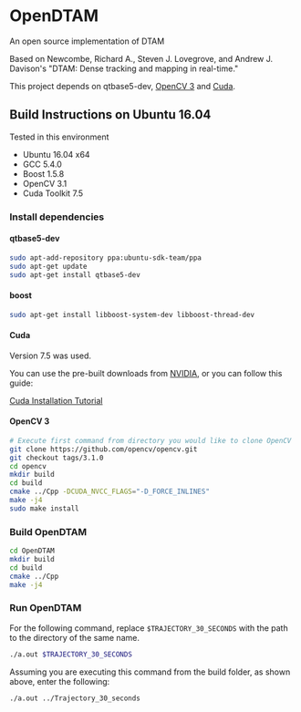 OpenDTAM
========

An open source implementation of DTAM

Based on Newcombe, Richard A., Steven J. Lovegrove, and Andrew J. Davison's "DTAM: Dense tracking and mapping in real-time."

This project depends on qtbase5-dev, [OpenCV 3](https://github.com/Itseez/opencv "OpenCV") and [Cuda](https://developer.nvidia.com/cuda-downloads "Cuda").

## Build Instructions on Ubuntu 16.04

Tested in this environment

* Ubuntu 16.04 x64
* GCC 5.4.0
* Boost 1.5.8
* OpenCV 3.1
* Cuda Toolkit 7.5

### Install dependencies

#### qtbase5-dev

```bash
sudo apt-add-repository ppa:ubuntu-sdk-team/ppa
sudo apt-get update
sudo apt-get install qtbase5-dev
```

#### boost

```bash
sudo apt-get install libboost-system-dev libboost-thread-dev
```

#### Cuda

Version 7.5 was used. 

You can use the pre-built downloads from [NVIDIA](https://developer.nvidia.com/cuda-downloads "Cuda"), or you can follow this guide:

[Cuda Installation Tutorial](https://www.pugetsystems.com/labs/hpc/NVIDIA-CUDA-with-Ubuntu-16-04-beta-on-a-laptop-if-you-just-cannot-wait-775/ "Cuda Installation Tutorial")

#### OpenCV 3

```bash
# Execute first command from directory you would like to clone OpenCV
git clone https://github.com/opencv/opencv.git
git checkout tags/3.1.0
cd opencv
mkdir build
cd build
cmake ../Cpp -DCUDA_NVCC_FLAGS="-D_FORCE_INLINES"
make -j4
sudo make install
```

### Build OpenDTAM
```bash
cd OpenDTAM
mkdir build
cd build
cmake ../Cpp
make -j4
````

### Run OpenDTAM
For the following command, replace `$TRAJECTORY_30_SECONDS` with the path to the directory of the same name.
```bash
./a.out $TRAJECTORY_30_SECONDS
```
Assuming you are executing this command from the build folder, as shown above, enter the following:
```bash
./a.out ../Trajectory_30_seconds
```
